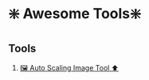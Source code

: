 # ❇️ Awesome Tools❇️

## Tools

1. [🖼️ Auto Scaling Image Tool ⬆️](Auto%20Scaling%20Image/README.md)
